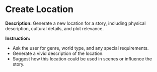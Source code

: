 # Create Location

**Description:**
Generate a new location for a story, including physical description, cultural details, and plot relevance.

**Instruction:**
- Ask the user for genre, world type, and any special requirements.
- Generate a vivid description of the location.
- Suggest how this location could be used in scenes or influence the story.
